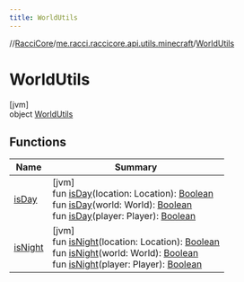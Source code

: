 ```yaml
---
title: WorldUtils
---
```

//[RacciCore](../../../index.html)/[me.racci.raccicore.api.utils.minecraft](../index.html)/[WorldUtils](index.html)



# WorldUtils



[jvm]\
object [WorldUtils](index.html)



## Functions


| Name | Summary |
|---|---|
| [isDay](is-day.html) | [jvm]<br>fun [isDay](is-day.html)(location: Location): [Boolean](https://kotlinlang.org/api/latest/jvm/stdlib/kotlin/-boolean/index.html)<br>fun [isDay](is-day.html)(world: World): [Boolean](https://kotlinlang.org/api/latest/jvm/stdlib/kotlin/-boolean/index.html)<br>fun [isDay](is-day.html)(player: Player): [Boolean](https://kotlinlang.org/api/latest/jvm/stdlib/kotlin/-boolean/index.html) |
| [isNight](is-night.html) | [jvm]<br>fun [isNight](is-night.html)(location: Location): [Boolean](https://kotlinlang.org/api/latest/jvm/stdlib/kotlin/-boolean/index.html)<br>fun [isNight](is-night.html)(world: World): [Boolean](https://kotlinlang.org/api/latest/jvm/stdlib/kotlin/-boolean/index.html)<br>fun [isNight](is-night.html)(player: Player): [Boolean](https://kotlinlang.org/api/latest/jvm/stdlib/kotlin/-boolean/index.html) |

